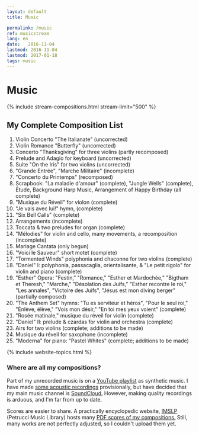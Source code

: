 ```yaml
---
layout: default
title: Music

permalink: /music
ref: musicstream
lang: en
date:   2016-11-04
lastmod: 2016-11-04
lastmod: 2017-01-18
tags: music
---
```

<div class="page-feed">
  <h1>Music</h1>

  {% include stream-compositions.html stream-limit="500" %}
  
  <h2>My Complete Composition List</h2>
  <ol>
    <li>Violin Concerto "The Italianate" (uncorrected)</li>
    <li>Violin Romance "Butterfly" (uncorrected)</li>
    <li>Concerto "Thanksgiving" for three violins (partly recomposed)</li>
    <li>Prelude and Adagio for keyboard (uncorrected)</li>
    <li>Suite "On the Iris" for two violins (uncorrected)</li>
    <li>"Grande Entrée", "Marche Militaire" (incomplete)</li>
    <li>"Concerto du Printemps" (recomposed)</li>
    <li>Scrapbook: "La maladie d'amour" (complete), "Jungle Wells" (complete), Étude, Background Harp Music, Arrangement of Happy Birthday (all complete)</li>
    <li>"Musique du Réveil" for violon (complete)</li>
    <li>"Je vais avec lui!" hymn, (complete)</li>
    <li>"Six Bell Calls" (complete)</li>
    <li>Arrangements (incomplete)</li>
    <li>Toccata & two preludes for organ (complete)</li>
    <li>"Mélodies" for violin and cello, many movements, a recomposition (incomplete)</li>
    <li>Mariage Cantata (only begun)</li>
    <li>"Voici le Sauveur" short motet (complete)</li>
    <li>"Tormented Winds" polyphonia and chaconne for two violins (complete)</li>
    <li>"Daniel" I: polyphonia, passacaglia, orientalisante, & "Le petit rigolo" for violin and piano (complete)</li>
    <li>"Esther" Opera: "Festin," "Romance," "Esther et Mardochée," "Bigtham et Theresh," "Marche," "Désolation des Juifs," "Esther recontre le roi," "Les annales", "Victoire des Juifs", "Jésus est mon diving berger" (partially composed)</li>
    <li>"The Anthem Set" hymns: "Tu es serviteur et héros", "Pour le seul roi," "Ènlève, élève," "Vois mon désir," "En toi mes yeux voient" (complete)</li>
    <li>"Rosée matinale," musique du réveil for violin (complete)</li>
    <li>"Daniel" II: prelude & czardas for violin and orchestra (complete)</li>
    <li>Airs for two violins (complete; additions to be made)</li>
    <li>Musique du réveil for saxophone (incomplete)</li>
    <li>"Moderna" for piano: "Pastel Whites" (complete; additions to be made)</li>
  </ol>
  
  {% include website-topics.html %}
  
  <h3>Where are all my compositions?</h3>
  <p>Part of my unrecorded music is on a <a href='https://www.youtube.com/playlist?list=PLq7M1cOtTjn1BImrylaY0UZBiIeZLwCFj' target='_new'>YouTube playlist</a> as synthetic music. I have made <a href='https://www.youtube.com/playlist?list=PLq7M1cOtTjn1R6N4nmiBULc8Qnh3toCkW' target='_new'>some acoustic recordings</a> provisionally, but have decided that my main music channel is <a href='https://soundcloud.com/denisglabrecque' target='_new'>SoundCloud.</a> However, making quality recordings is arduous, and I'm far from up to date.</p><p>Scores are easier to share. A practically encyclopedic website, <a href='http://www.imslp.org/wiki/Category:Labrecque,_Denis_G.'>IMSLP</a> (Petrucci Music Library) hosts many <a href='http://www.imslp.org/wiki/Category:Labrecque,_Denis_G.' target='_new'>PDF scores of my compositions.</a> Still, many works are not perfectly adjusted, so I couldn't upload them yet.</p>

</div>
